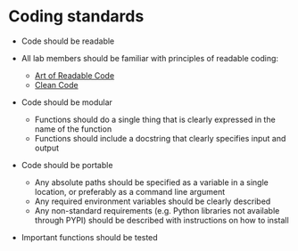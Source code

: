 # Coding standards

- Code should be readable

- All lab members should be
familiar with principles of readable coding:
   - [Art of Readable Code](https://www.oreilly.com/library/view/the-art-of/9781449318482/)
   - [Clean Code](https://www.oreilly.com/library/view/clean-code-a/9780136083238/)

- Code should be modular
   - Functions should do a single
    thing that is clearly expressed in the name of the function
   - Functions should include a
    docstring that clearly specifies input and output

- Code should be portable
   - Any absolute paths should be
    specified as a variable in a single location, or preferably as a
    command line argument
   - Any required environment
    variables should be clearly described
   - Any non-standard requirements
    (e.g. Python libraries not available through PYPI) should be
    described with instructions on how to install

- Important functions should be
tested


 